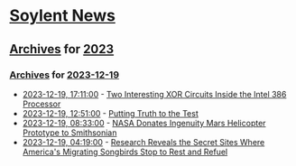 # [Soylent News](../../../README.md)

## [Archives](../../index.md) for [2023](../index.md)

### [Archives](../../index.md) for [2023-12-19](index.md)

* [2023-12-19, 17:11:00](https://soylentnews.org/article.pl?sid=23/12/17/2321249&from=rss) - [Two Interesting XOR Circuits Inside the Intel 386 Processor](https://soylentnews.org/article.pl?sid=23/12/17/2321249&from=rss)
* [2023-12-19, 12:51:00](https://soylentnews.org/article.pl?sid=23/12/17/2314256&from=rss) - [Putting Truth to the Test](https://soylentnews.org/article.pl?sid=23/12/17/2314256&from=rss)
* [2023-12-19, 08:33:00](https://soylentnews.org/article.pl?sid=23/12/17/232250&from=rss) - [NASA Donates Ingenuity Mars Helicopter Prototype to Smithsonian](https://soylentnews.org/article.pl?sid=23/12/17/232250&from=rss)
* [2023-12-19, 04:19:00](https://soylentnews.org/article.pl?sid=23/12/17/067214&from=rss) - [Research Reveals the Secret Sites Where America's Migrating Songbirds Stop to Rest and Refuel](https://soylentnews.org/article.pl?sid=23/12/17/067214&from=rss)
